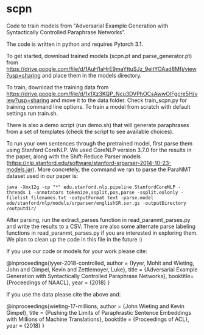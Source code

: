 # scpn

Code to train models from "Adversarial Example Generation with Syntactically Controlled Paraphrase Networks".

The code is written in python and requires Pytorch 3.1.

To get started, download trained models (scpn.pt and parse_generator.pt) from https://drive.google.com/file/d/1AuH1aHrE9maYttuSJz_9eltYOAad8Mfj/view?usp=sharing and place them in the models directory.

To train, download the training data from https://drive.google.com/file/d/1x1Xz3KQP_Ncu3DVPhOCsAwwOlFgcre5H/view?usp=sharing and move it to the data folder. Check train_scpn.py for training command line options. To train a model from scratch with default settings run train.sh.

There is also a demo script (run demo.sh) that will generate paraphrases from a set of templates (check the script to see available choices).

To run your own sentences through the pretrained model, first parse them using Stanford CoreNLP. We used CoreNLP version 3.7.0 for the results in the paper, along with the Shift-Reduce Parser models (https://nlp.stanford.edu/software/stanford-srparser-2014-10-23-models.jar). More concretely, the command we ran to parse the ParaNMT dataset used in our paper is:

```
java -Xmx12g -cp "*" edu.stanford.nlp.pipeline.StanfordCoreNLP -threads 1 -annotators tokenize,ssplit,pos,parse -ssplit.eolonly -filelist filenames.txt -outputFormat text -parse.model edu/stanford/nlp/models/srparser/englishSR.ser.gz -outputDirectory /outputdir/
```

After parsing, run the extract_parses function in read_paranmt_parses.py and write the results to a CSV. There are also some alternate parse labeling functions in read_paranmt_parses.py if you are interested in exploring them. We plan to clean up the code in this file in the future :)

If you use our code or models for your work please cite:

@inproceedings{iyyer-2018-controlled, author = {Iyyer, Mohit and Wieting, John and Gimpel, Kevin and Zettlemoyer, Luke}, title = {Adversarial Example Generation with Syntactically Controlled Paraphrase Networks}, booktitle={Proceedings of NAACL}, year = {2018} }

If you use the data please cite the above and:

@inproceedings{wieting-17-millions, author = {John Wieting and Kevin Gimpel}, title = {Pushing the Limits of Paraphrastic Sentence Embeddings with Millions of Machine Translations}, booktitle = {Proceedings of ACL}, year = {2018} }
